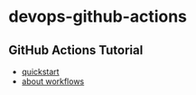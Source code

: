 # devops-github-actions


## GitHub Actions Tutorial

* [quickstart](https://docs.github.com/en/actions/get-started/quickstart)
* [about workflows](https://docs.github.com/en/actions/concepts/workflows-and-actions/about-workflows)
